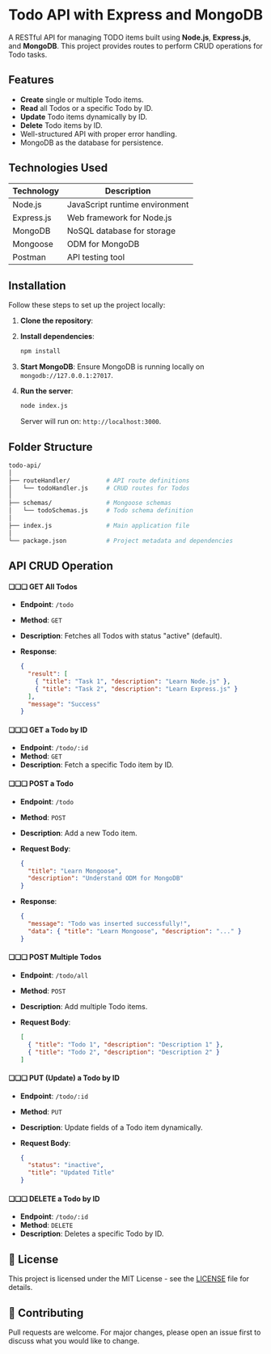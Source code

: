 # **Todo API with Express and MongoDB**

A RESTful API for managing TODO items built using **Node.js**, **Express.js**, and **MongoDB**. This project provides routes to perform CRUD operations for Todo tasks.

## Features

- **Create** single or multiple Todo items.
- **Read** all Todos or a specific Todo by ID.
- **Update** Todo items dynamically by ID.
- **Delete** Todo items by ID.
- Well-structured API with proper error handling.
- MongoDB as the database for persistence.

## Technologies Used

| Technology | Description                    |
| ---------- | ------------------------------ |
| Node.js    | JavaScript runtime environment |
| Express.js | Web framework for Node.js      |
| MongoDB    | NoSQL database for storage     |
| Mongoose   | ODM for MongoDB                |
| Postman    | API testing tool               |

## Installation

Follow these steps to set up the project locally:

1. **Clone the repository**:
2. **Install dependencies**:

   ```bash
   npm install
   ```

3. **Start MongoDB**: Ensure MongoDB is running locally on `mongodb://127.0.0.1:27017`.

4. **Run the server**:

   ```bash
   node index.js
   ```

   Server will run on: `http://localhost:3000`.

## Folder Structure

```bash
todo-api/
│
├── routeHandler/          # API route definitions
│   └── todoHandler.js     # CRUD routes for Todos
│
├── schemas/               # Mongoose schemas
│   └── todoSchemas.js     # Todo schema definition
│
├── index.js               # Main application file
│
└── package.json           # Project metadata and dependencies
```

## API CRUD Operation

#### ❏❏❏ GET All Todos

- **Endpoint**: `/todo`

- **Method**: `GET`

- **Description**: Fetches all Todos with status "active" (default).

- **Response**:

  ```json
  {
    "result": [
      { "title": "Task 1", "description": "Learn Node.js" },
      { "title": "Task 2", "description": "Learn Express.js" }
    ],
    "message": "Success"
  }
  ```

#### ❏❏❏ GET a Todo by ID

- **Endpoint**: `/todo/:id`
- **Method**: `GET`
- **Description**: Fetch a specific Todo item by ID.

#### ❏❏❏ POST a Todo

- **Endpoint**: `/todo`

- **Method**: `POST`

- **Description**: Add a new Todo item.

- **Request Body**:

  ```json
  {
    "title": "Learn Mongoose",
    "description": "Understand ODM for MongoDB"
  }
  ```

- **Response**:

  ```json
  {
    "message": "Todo was inserted successfully!",
    "data": { "title": "Learn Mongoose", "description": "..." }
  }
  ```

#### ❏❏❏ POST Multiple Todos

- **Endpoint**: `/todo/all`

- **Method**: `POST`

- **Description**: Add multiple Todo items.

- **Request Body**:

  ```json
  [
    { "title": "Todo 1", "description": "Description 1" },
    { "title": "Todo 2", "description": "Description 2" }
  ]
  ```

#### ❏❏❏ PUT (Update) a Todo by ID

- **Endpoint**: `/todo/:id`

- **Method**: `PUT`

- **Description**: Update fields of a Todo item dynamically.

- **Request Body**:

  ```json
  {
    "status": "inactive",
    "title": "Updated Title"
  }
  ```

#### ❏❏❏ DELETE a Todo by ID

- **Endpoint**: `/todo/:id`
- **Method**: `DELETE`
- **Description**: Deletes a specific Todo by ID.

## **📄 License**

This project is licensed under the MIT License - see the [LICENSE](LICENSE) file for details.

## **🤝 Contributing**

Pull requests are welcome. For major changes, please open an issue first to discuss what you would like to change.
